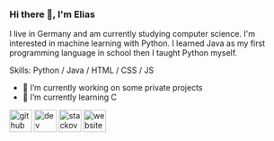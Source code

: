 ### Hi there 👋, I'm Elias
I live in Germany and am currently studying computer science. I'm interested in machine learning with Python. I learned Java as my first programming language in school then I taught Python myself.

Skills: Python / Java / HTML / CSS / JS

- 🔭 I’m currently working on some private projects 
- 🌱 I’m currently learning C 


[<img src='https://cdn.jsdelivr.net/npm/simple-icons@3.0.1/icons/github.svg' alt='github' height='40'>](https://github.com/eliastheis)  [<img src='https://cdn.jsdelivr.net/npm/simple-icons@3.0.1/icons/dev-dot-to.svg' alt='dev' height='40'>](https://dev.to/eliastheis)  [<img src='https://cdn.jsdelivr.net/npm/simple-icons@3.0.1/icons/stackoverflow.svg' alt='stackoverflow' height='40'>](https://stackoverflow.com/users/13791422/elias-theis)  [<img src='https://cdn.jsdelivr.net/npm/simple-icons@3.0.1/icons/icloud.svg' alt='website' height='40'>](https://eliastheis.de)  

